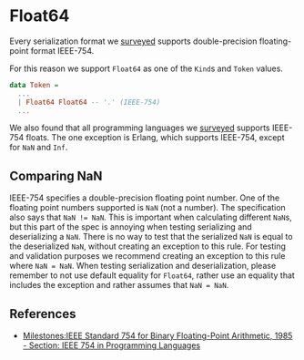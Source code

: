 # Float64

Every serialization format we [surveyed](./survey/Readme.md) supports double-precision floating-point format IEEE-754.

For this reason we support `Float64` as one of the `Kind`s and `Token` values.

```haskell
data Token =
  ...
  | Float64 Float64 -- '.' (IEEE-754)
  ...
```

We also found that all programming languages we [surveyed](./survey/language.md) supports IEEE-754 floats.
The one exception is Erlang, which supports IEEE-754, except for `NaN` and `Inf`.

## Comparing NaN

IEEE-754 specifies a double-precision floating point number.
One of the floating point numbers supported is `NaN` (not a number).
The specification also says that `NaN != NaN`.
This is important when calculating different `NaN`s, but this part of the spec is annoying when testing serializing and deserializing a `NaN`.
There is no way to test that the serialized `NaN` is equal to the deserialized `NaN`, without creating an exception to this rule.
For testing and validation purposes we recommend creating an exception to this rule where `NaN = NaN`.
When testing serialization and deserialization, please remember to not use default equality for `Float64`, rather use an equality that includes the exception and rather assumes that `NaN = NaN`.

## References

* [Milestones:IEEE Standard 754 for Binary Floating-Point Arithmetic, 1985 - Section: IEEE 754 in Programming Languages](https://ethw.org/Milestones:IEEE_Standard_754_for_Binary_Floating-Point_Arithmetic,_1985#IEEE_754_in_Programming_Languages)

